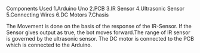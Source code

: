 Components Used
1.Arduino Uno
2.PCB
3.IR Sensor
4.Ultrasonic Sensor
5.Connecting Wires
6.DC Motors
7.Chasis

The Movement is done on the basis of the response of the IR-Sensor. If the Sensor gives output as true, the bot moves forward.The range of IR sensor is governed by the ultrasonic sensor. The DC motor is connected to the PCB which is connected to the Arduino.
